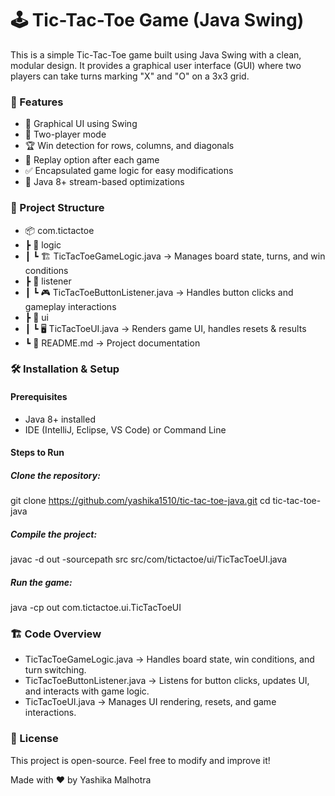 # **🕹️ Tic-Tac-Toe Game (Java Swing)**

This is a simple Tic-Tac-Toe game built using Java Swing with a clean, modular design. It provides a graphical user interface (GUI) where two players can take turns marking "X" and "O" on a 3x3 grid.

### **🚀 Features**

* 🎨 Graphical UI using Swing
* 👥 Two-player mode
* 🏆 Win detection for rows, columns, and diagonals
* 🔄 Replay option after each game
* ✅ Encapsulated game logic for easy modifications
* 🔧 Java 8+ stream-based optimizations

### **📁 Project Structure**

* 📦 com.tictactoe
* ┣ 📂 logic
* ┃ ┗ 🏗 TicTacToeGameLogic.java         -> Manages board state, turns, and win conditions
* ┣ 📂 listener
* ┃ ┗ 🎮 TicTacToeButtonListener.java    -> Handles button clicks and gameplay interactions
* ┣ 📂 ui
* ┃ ┗ 🖥️ TicTacToeUI.java        -> Renders game UI, handles resets & results
* ┗ 📜 README.md                -> Project documentation

### **🛠️ Installation & Setup**

#### Prerequisites
* Java 8+ installed
* IDE (IntelliJ, Eclipse, VS Code) or Command Line

#### Steps to Run

##### Clone the repository:
git clone https://github.com/yashika1510/tic-tac-toe-java.git
cd tic-tac-toe-java

##### Compile the project:
javac -d out -sourcepath src src/com/tictactoe/ui/TicTacToeUI.java

##### Run the game:
java -cp out com.tictactoe.ui.TicTacToeUI

### 🏗️ Code Overview

* TicTacToeGameLogic.java → Handles board state, win conditions, and turn switching.
* TicTacToeButtonListener.java → Listens for button clicks, updates UI, and interacts with game logic.
* TicTacToeUI.java → Manages UI rendering, resets, and game interactions.

### 📜 License

This project is open-source. Feel free to modify and improve it!

Made with ❤️ by Yashika Malhotra
